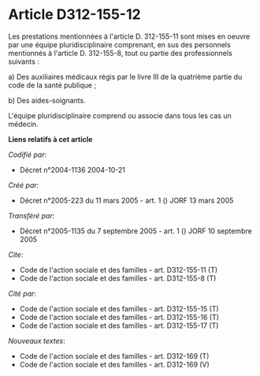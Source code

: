 # Article D312-155-12

Les prestations mentionnées à l'article D. 312-155-11 sont mises en oeuvre par une équipe pluridisciplinaire comprenant, en
sus des personnels mentionnés à l'article D. 312-155-8, tout ou partie des professionnels suivants :

a) Des auxiliaires médicaux régis par le livre III de la quatrième partie du code de la santé publique ;

b) Des aides-soignants.

L'équipe pluridisciplinaire comprend ou associe dans tous les cas un médecin.

**Liens relatifs à cet article**

_Codifié par_:

  - Décret n°2004-1136 2004-10-21

_Créé par_:

  - Décret n°2005-223 du 11 mars 2005 - art. 1 () JORF 13 mars 2005

_Transféré par_:

  - Décret n°2005-1135 du 7 septembre 2005 - art. 1 () JORF 10 septembre 2005

_Cite_:

  - Code de l'action sociale et des familles - art. D312-155-11 (T)
  - Code de l'action sociale et des familles - art. D312-155-8 (T)

_Cité par_:

  - Code de l'action sociale et des familles - art. D312-155-15 (T)
  - Code de l'action sociale et des familles - art. D312-155-16 (T)
  - Code de l'action sociale et des familles - art. D312-155-17 (T)

_Nouveaux textes_:

  - Code de l'action sociale et des familles - art. D312-169 (T)
  - Code de l'action sociale et des familles - art. D312-169 (V)
